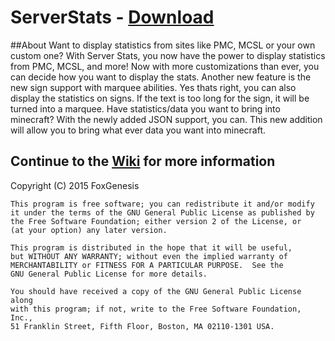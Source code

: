 # ServerStats - [Download](http://www.planetminecraft.com/mod/server-stats-151-supports-pmc/)

##About
  Want to display statistics from sites like PMC, MCSL or your own custom one? With Server Stats, you now have the power to display statistics from PMC, MCSL, and more! Now with more customizations than ever, you can decide how you want to display the stats. Another new feature is the new sign support with marquee abilities. Yes thats right, you can also display the statistics on signs. If the text is too long for the sign, it will be turned into a marquee. Have statistics/data you want to bring into minecraft? With the newly added JSON support, you can. This new addition will allow you to bring what ever data you want into minecraft.  

## Continue to the [Wiki](https://github.com/ssteinb/ServerStats/wiki#help) for more information

Copyright (C) 2015  FoxGenesis

    This program is free software; you can redistribute it and/or modify
    it under the terms of the GNU General Public License as published by
    the Free Software Foundation; either version 2 of the License, or
    (at your option) any later version.

    This program is distributed in the hope that it will be useful,
    but WITHOUT ANY WARRANTY; without even the implied warranty of
    MERCHANTABILITY or FITNESS FOR A PARTICULAR PURPOSE.  See the
    GNU General Public License for more details.

    You should have received a copy of the GNU General Public License along
    with this program; if not, write to the Free Software Foundation, Inc.,
    51 Franklin Street, Fifth Floor, Boston, MA 02110-1301 USA.
